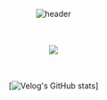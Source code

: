 <div align="center"> 
 
![header](https://capsule-render.vercel.app/api?type=waving&color=ffffff&height=150&section=header&text=dltkddnjs21&fontColor=ffffff&fontSize=70&animation=fadeIn&fontAlignY=55&desc=%20&descAlignY=62&descAlign=62)

<br/>
<br/>
  
<img src="https://img.shields.io/badge/JAVA-007396?style=for-the-badge&logo=Java&logoColor=white">

 
   <br/>
   <br/>
 
 
  <br/>
 
[![Velog's GitHub stats](https://velog-readme-stats.vercel.app/api?name=dltkddnjs21&color=dark)]
</div>
 
 
 
<!--
**dltkddnjs21/dltkddnjs21** is a ✨ _special_ ✨ repository because its `README.md` (this file) appears on your GitHub profile.

Here are some ideas to get you started:

- 🔭 I’m currently working on ...
- 🌱 I’m currently learning ...
- 👯 I’m looking to collaborate on ...
- 🤔 I’m looking for help with ...
- 💬 Ask me about ...
- 📫 How to reach me: ...
- 😄 Pronouns: ...
- ⚡ Fun fact: ...
-->
